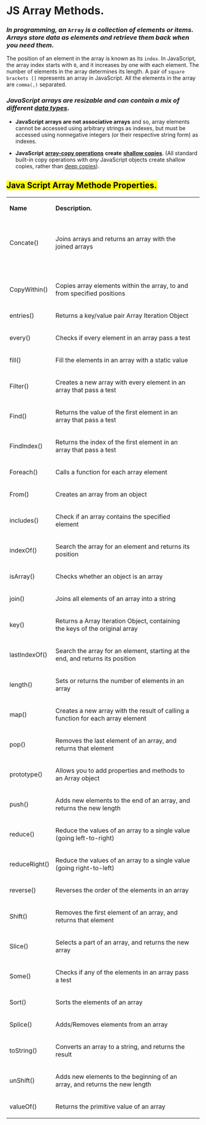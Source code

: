 # JS Array Methods.

### *In programming, an* `Array` *is a collection of elements or items. Arrays store data as elements and retrieve them back when you need them.*

The position of an element in the array is known as its `index`. In JavaScript, the array index starts with `0`, and it increases by one with each element. The number of elements in the array determines its length. A pair of `square brackets []` represents an array in JavaScript. All the elements in the array are `comma(,)` separated.

### ***JavaScript arrays are resizable*** *and* ***can contain a mix of different*** [***data types***](https://developer.mozilla.org/en-US/docs/Web/JavaScript/Data_structures).

* **JavaScript arrays are not associative arrays** and so, array elements cannot be accessed using arbitrary strings as indexes, but must be accessed using nonnegative integers (or their respective string form) as indexes.
    
* **JavaScript** [**array-copy operations**](https://developer.mozilla.org/en-US/docs/Web/JavaScript/Reference/Global_Objects/Array#copy_an_array) **create** [**shallow copies**](https://developer.mozilla.org/en-US/docs/Glossary/Shallow_copy). (All standard built-in copy operations with *any* JavaScript objects create shallow copies, rather than [deep copies](https://developer.mozilla.org/en-US/docs/Glossary/Deep_copy)).
    

## <mark>Java Script Array Methode Properties.</mark>

<table><tbody><tr><td colspan="1" rowspan="1"><p><strong>Name&nbsp;</strong></p></td><td colspan="1" rowspan="1"><p><strong>Description.</strong></p></td><td colspan="1" rowspan="1"><p></p></td></tr><tr><td colspan="1" rowspan="1"><p></p></td><td colspan="1" rowspan="1"><p></p></td><td colspan="1" rowspan="1"><p></p></td></tr><tr><td colspan="1" rowspan="1"><p>Concate()</p></td><td colspan="1" rowspan="1"><p>Joins arrays and returns an array with the joined arrays</p></td><td colspan="1" rowspan="1"><p></p></td></tr><tr><td colspan="1" rowspan="1"><p></p></td><td colspan="1" rowspan="1"><p></p></td><td colspan="1" rowspan="1"><p></p></td></tr><tr><td colspan="1" rowspan="1"><p></p></td><td colspan="1" rowspan="1"><p></p></td><td colspan="1" rowspan="1"><p></p></td></tr><tr><td colspan="1" rowspan="1"><p>CopyWithin()</p></td><td colspan="1" rowspan="1"><p>Copies array elements within the array, to and from specified positions</p></td><td colspan="1" rowspan="1"><p></p></td></tr><tr><td colspan="1" rowspan="1"><p>entries()</p></td><td colspan="1" rowspan="1"><p>Returns a key/value pair Array Iteration Object</p></td><td colspan="1" rowspan="1"><p></p></td></tr><tr><td colspan="1" rowspan="1"><p>every()</p></td><td colspan="1" rowspan="1"><p>Checks if every element in an array pass a test</p></td><td colspan="1" rowspan="1"><p></p></td></tr><tr><td colspan="1" rowspan="1"><p>fill()</p></td><td colspan="1" rowspan="1"><p>Fill the elements in an array with a static value</p></td><td colspan="1" rowspan="1"><p></p></td></tr><tr><td colspan="1" rowspan="1"><p>Filter()</p></td><td colspan="1" rowspan="1"><p>Creates a new array with every element in an array that pass a test</p></td><td colspan="1" rowspan="1"><p></p></td></tr><tr><td colspan="1" rowspan="1"><p>Find()</p></td><td colspan="1" rowspan="1"><p>Returns the value of the first element in an array that pass a test</p></td><td colspan="1" rowspan="1"><p></p></td></tr><tr><td colspan="1" rowspan="1"><p>FindIndex()</p></td><td colspan="1" rowspan="1"><p>Returns the index of the first element in an array that pass a test</p></td><td colspan="1" rowspan="1"><p></p></td></tr><tr><td colspan="1" rowspan="1"><p>Foreach()</p></td><td colspan="1" rowspan="1"><p>Calls a function for each array element</p></td><td colspan="1" rowspan="1"><p></p></td></tr><tr><td colspan="1" rowspan="1"><p>From()</p></td><td colspan="1" rowspan="1"><p>Creates an array from an object</p></td><td colspan="1" rowspan="1"><p></p></td></tr><tr><td colspan="1" rowspan="1"><p>includes()</p></td><td colspan="1" rowspan="1"><p>Check if an array contains the specified element</p></td><td colspan="1" rowspan="1"><p></p></td></tr><tr><td colspan="1" rowspan="1"><p>indexOf()</p></td><td colspan="1" rowspan="1"><p>Search the array for an element and returns its position</p></td><td colspan="1" rowspan="1"><p></p></td></tr><tr><td colspan="1" rowspan="1"><p>isArray()</p></td><td colspan="1" rowspan="1"><p>Checks whether an object is an array</p></td><td colspan="1" rowspan="1"><p></p></td></tr><tr><td colspan="1" rowspan="1"><p>join()</p></td><td colspan="1" rowspan="1"><p>Joins all elements of an array into a string</p></td><td colspan="1" rowspan="1"><p></p></td></tr><tr><td colspan="1" rowspan="1"><p>key()</p></td><td colspan="1" rowspan="1"><p>Returns a Array Iteration Object, containing the keys of the original array</p></td><td colspan="1" rowspan="1"><p></p></td></tr><tr><td colspan="1" rowspan="1"><p>lastIndexOf()</p></td><td colspan="1" rowspan="1"><p>Search the array for an element, starting at the end, and returns its position</p></td><td colspan="1" rowspan="1"><p></p></td></tr><tr><td colspan="1" rowspan="1"><p>length()</p></td><td colspan="1" rowspan="1"><p>Sets or returns the number of elements in an array</p></td><td colspan="1" rowspan="1"><p></p></td></tr><tr><td colspan="1" rowspan="1"><p>map()</p></td><td colspan="1" rowspan="1"><p>Creates a new array with the result of calling a function for each array element</p></td><td colspan="1" rowspan="1"><p></p></td></tr><tr><td colspan="1" rowspan="1"><p>pop()</p></td><td colspan="1" rowspan="1"><p>Removes the last element of an array, and returns that element</p></td><td colspan="1" rowspan="1"><p></p></td></tr><tr><td colspan="1" rowspan="1"><p>prototype()</p></td><td colspan="1" rowspan="1"><p>Allows you to add properties and methods to an Array object</p></td><td colspan="1" rowspan="1"><p></p></td></tr><tr><td colspan="1" rowspan="1"><p>push()</p></td><td colspan="1" rowspan="1"><p>Adds new elements to the end of an array, and returns the new length</p></td><td colspan="1" rowspan="1"><p></p></td></tr><tr><td colspan="1" rowspan="1"><p>reduce()</p></td><td colspan="2" rowspan="1"><p>Reduce the values of an array to a single value (going left-to-right)</p></td></tr><tr><td colspan="1" rowspan="1"><p>reduceRight()</p></td><td colspan="2" rowspan="1"><p>Reduce the values of an array to a single value (going right-to-left)</p></td></tr><tr><td colspan="1" rowspan="1"><p>reverse()</p></td><td colspan="1" rowspan="1"><p>Reverses the order of the elements in an array</p></td><td colspan="1" rowspan="1"><p></p></td></tr><tr><td colspan="1" rowspan="1"><p>Shift()</p></td><td colspan="2" rowspan="1"><p>Removes the first element of an array, and returns that element</p></td></tr><tr><td colspan="1" rowspan="1"><p>Slice()</p></td><td colspan="1" rowspan="1"><p>Selects a part of an array, and returns the new array</p></td><td colspan="1" rowspan="1"><p></p></td></tr><tr><td colspan="1" rowspan="1"><p>Some()</p></td><td colspan="1" rowspan="1"><p>Checks if any of the elements in an array pass a test</p></td><td colspan="1" rowspan="1"><p></p></td></tr><tr><td colspan="1" rowspan="1"><p>Sort()</p></td><td colspan="1" rowspan="1"><p>Sorts the elements of an array</p></td><td colspan="1" rowspan="1"><p></p></td></tr><tr><td colspan="1" rowspan="1"><p>Splice()</p></td><td colspan="1" rowspan="1"><p>Adds/Removes elements from an array</p></td><td colspan="1" rowspan="1"><p></p></td></tr><tr><td colspan="1" rowspan="1"><p>toString()</p></td><td colspan="1" rowspan="1"><p>Converts an array to a string, and returns the result</p></td><td colspan="1" rowspan="1"><p></p></td></tr><tr><td colspan="1" rowspan="1"><p>unShift()</p></td><td colspan="1" rowspan="1"><p>Adds new elements to the beginning of an array, and returns the new length</p></td><td colspan="1" rowspan="1"><p></p></td></tr><tr><td colspan="1" rowspan="1"><p>valueOf()</p></td><td colspan="1" rowspan="1"><p>Returns the primitive value of an array</p></td><td colspan="1" rowspan="1"><p></p></td></tr></tbody></table>